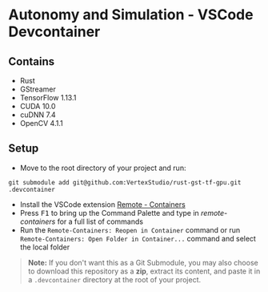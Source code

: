 # Autonomy and Simulation - VSCode Devcontainer

## Contains
- Rust
- GStreamer
- TensorFlow 1.13.1
- CUDA 10.0
- cuDNN 7.4
- OpenCV 4.1.1

## Setup

- Move to the root directory of your project and run:
```
git submodule add git@github.com:VertexStudio/rust-gst-tf-gpu.git .devcontainer
```
- Install the VSCode extension [Remote - Containers](https://marketplace.visualstudio.com/items?itemName=ms-vscode-remote.remote-containers)
- Press <kbd>F1</kbd> to bring up the Command Palette and type in *remote-containers* for a full list of commands
- Run the `Remote-Containers: Reopen in Container` command or run `Remote-Containers: Open Folder in Container...` command and select the local folder

> **Note:** If you don't want this as a Git Submodule, you may also choose to download this repository as a **zip**, extract its content, and paste it in a `.devcontainer` directory at the root of your project.
